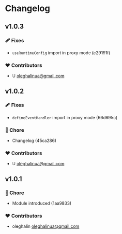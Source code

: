 # Changelog


## v1.0.3


### 🩹 Fixes

  - `useRuntimeConfig` import in proxy mode (c29191f)

### ❤️  Contributors

- U <oleghalinua@gmail.com>

## v1.0.2


### 🩹 Fixes

  - `defineEventHandler` import in proxy mode (66d695c)

### 🏡 Chore

  - Changelog (45ca286)

### ❤️  Contributors

- U <oleghalinua@gmail.com>

## v1.0.1


### 🏡 Chore

  - Module introduced (1aa9833)

### ❤️  Contributors

- oleghalin <oleghalinua@gmail.com>

